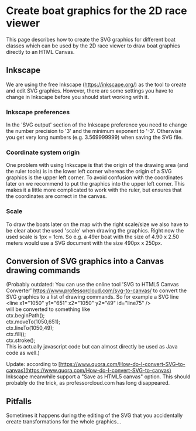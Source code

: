 # Create boat graphics for the 2D race viewer

This page describes how to create the SVG graphics for different boat classes which can be used by the 2D race viewer to draw boat graphics directly to an HTML Canvas.

## Inkscape

We are using the free Inkscape (https://inkscape.org/) as the tool to create and edit SVG graphics.
However, there are some settings you have to change in Inkscape before you should start working with it.

### Inkscape preferences
In the 'SVG output' section of the Inkscape preference you need to change the number precision to '3' and the minimum exponent to '-3'. Otherwise you get very long numbers (e.g. 3.569999999) when saving the SVG file.

### Coordinate system origin
One problem with using Inkscape is that the origin of the drawing area (and the ruler tools) is in the lower left corner whereas the origin of a SVG graphics is the upper left corner. To avoid confusion with the coordinates later on we recommend to put the graphics into the upper left corner. This makes it a little more complicated to work with the ruler, but ensures that the coordinates are correct in the canvas.

### Scale
To draw the boats later on the map with the right scale/size we also have to be clear about the used 'scale' when drawing the graphics. Right now the used scale is 1px = 1cm. So e.g. a 49er boat with the size of 4.90 x 2.50 meters would use a SVG document with the size 490px x 250px.

## Conversion of SVG graphics into a Canvas drawing commands

(Probably outdated: You can use the online tool 'SVG to HTML5 Canvas Converter' https://www.professorcloud.com/svg-to-canvas/ to convert the SVG graphics to a list of drawing commands. So for example a SVG line<br/>
&lt;line x1="1050" y1="651" x2="1050" y2="49" id="line75" /><br/>
will be converted to something like<br/>
ctx.beginPath();<br/>
ctx.moveTo(1050,651);<br/>
ctx.lineTo(1050,49);<br/>
ctx.fill();<br/>
ctx.stroke();<br/>
This is actually javascript code but can almost directly be used as Java code as well.)

Update: according to [https://www.quora.com/How-do-I-convert-SVG-to-canvas](https://www.quora.com/How-do-I-convert-SVG-to-canvas) Inkscape meanwhile support a "Save as HTML5 canvas" option. This should probably do the trick, as professorcloud.com has long disappeared.

## Pitfalls
Sometimes it happens during the editing of the SVG that you accidentally create transformations for the whole graphics...